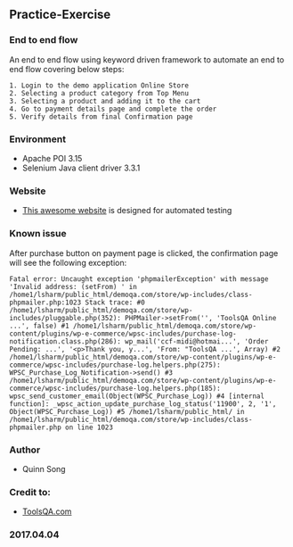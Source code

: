 ## Practice-Exercise

### End to end flow

An end to end flow using keyword driven framework to automate an end to end flow covering below steps:

    1. Login to the demo application Online Store
    2. Selecting a product category from Top Menu
    3. Selecting a product and adding it to the cart
    4. Go to payment details page and complete the order
    5. Verify details from final Confirmation page

### Environment
* 	Apache POI 3.15
* 	Selenium Java client driver 3.3.1

### Website
* [This awesome website](http://www.store.demoqa.com) is designed for automated testing


### Known issue

After purchase button on payment page is clicked, the confirmation page will see the following exception:

```Fatal error: Uncaught exception 'phpmailerException' with message 'Invalid address: (setFrom) ' in /home1/lsharm/public_html/demoqa.com/store/wp-includes/class-phpmailer.php:1023 Stack trace: #0 /home1/lsharm/public_html/demoqa.com/store/wp-includes/pluggable.php(352): PHPMailer->setFrom('', 'ToolsQA Online ...', false) #1 /home1/lsharm/public_html/demoqa.com/store/wp-content/plugins/wp-e-commerce/wpsc-includes/purchase-log-notification.class.php(286): wp_mail('ccf-midi@hotmai...', 'Order Pending: ...', '<p>Thank you, y...', 'From: "ToolsQA ...', Array) #2 /home1/lsharm/public_html/demoqa.com/store/wp-content/plugins/wp-e-commerce/wpsc-includes/purchase-log.helpers.php(275): WPSC_Purchase_Log_Notification->send() #3 /home1/lsharm/public_html/demoqa.com/store/wp-content/plugins/wp-e-commerce/wpsc-includes/purchase-log.helpers.php(185): wpsc_send_customer_email(Object(WPSC_Purchase_Log)) #4 [internal function]: _wpsc_action_update_purchase_log_status('11900', 2, '1', Object(WPSC_Purchase_Log)) #5 /home1/lsharm/public_html/ in /home1/lsharm/public_html/demoqa.com/store/wp-includes/class-phpmailer.php on line 1023```


### Author

 * Quinn Song


### Credit to:
* [ToolsQA.com](http://toolsqa.com)

### 2017.04.04